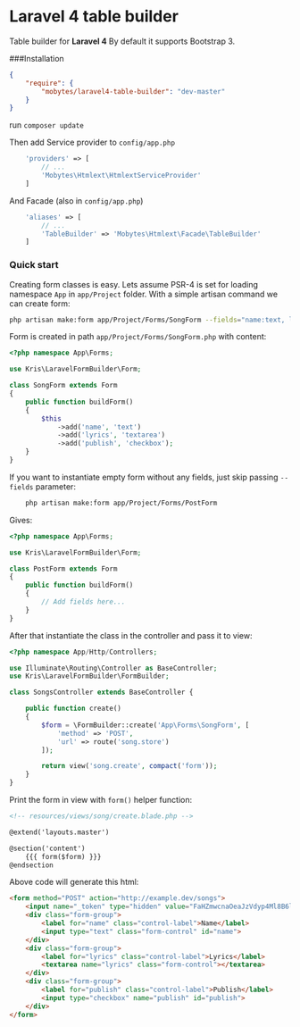 # Laravel 4 table builder

Table builder for **Laravel 4** 
By default it supports Bootstrap 3.

###Installation

``` json
{
    "require": {
        "mobytes/laravel4-table-builder": "dev-master"
    }
}
```

run `composer update`

Then add Service provider to `config/app.php`

``` php
    'providers' => [
        // ...
        'Mobytes\Htmlext\HtmlextServiceProvider'
    ]
```

And Facade (also in `config/app.php`)

``` php
    'aliases' => [
        // ...
        'TableBuilder' => 'Mobytes\Htmlext\Facade\TableBuilder'
    ]

```

### Quick start

Creating form classes is easy. Lets assume PSR-4 is set for loading namespace `App` in `app/Project` folder. With a simple artisan command we can create form:

```sh
php artisan make:form app/Project/Forms/SongForm --fields="name:text, lyrics:textarea, publish:checkbox"
```

Form is created in path `app/Project/Forms/SongForm.php` with content:

```php
<?php namespace App\Forms;

use Kris\LaravelFormBuilder\Form;

class SongForm extends Form
{
    public function buildForm()
    {
        $this
            ->add('name', 'text')
            ->add('lyrics', 'textarea')
            ->add('publish', 'checkbox');
    }
}
```

If you want to instantiate empty form without any fields, just skip passing `--fields` parameter:

```sh
    php artisan make:form app/Project/Forms/PostForm
```

Gives:

```php
<?php namespace App\Forms;

use Kris\LaravelFormBuilder\Form;

class PostForm extends Form
{
    public function buildForm()
    {
        // Add fields here...
    }
}
```

After that instantiate the class in the controller and pass it to view:

```php
<?php namespace App/Http/Controllers;

use Illuminate\Routing\Controller as BaseController;
use Kris\LaravelFormBuilder\FormBuilder;

class SongsController extends BaseController {

    public function create()
    {
        $form = \FormBuilder::create('App\Forms\SongForm', [
            'method' => 'POST',
            'url' => route('song.store')
        ]);

        return view('song.create', compact('form'));
    }
}
```

Print the form in view with `form()` helper function:

```html
<!-- resources/views/song/create.blade.php -->

@extend('layouts.master')

@section('content')
    {{{ form($form) }}}
@endsection
```

Above code will generate this html:

```html
<form method="POST" action="http://example.dev/songs">
    <input name="_token" type="hidden" value="FaHZmwcnaOeaJzVdyp4Ml8B6l1N1DLUDsZmsjRFL">
    <div class="form-group">
        <label for="name" class="control-label">Name</label>
        <input type="text" class="form-control" id="name">
    </div>
    <div class="form-group">
        <label for="lyrics" class="control-label">Lyrics</label>
        <textarea name="lyrics" class="form-control"></textarea>
    </div>
    <div class="form-group">
        <label for="publish" class="control-label">Publish</label>
        <input type="checkbox" name="publish" id="publish">
    </div>
</form>
```
